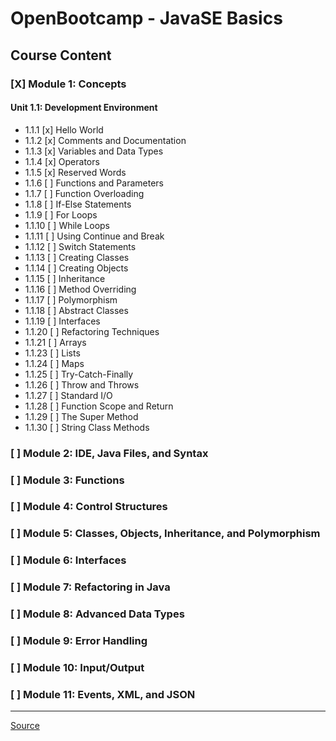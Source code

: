 # OpenBootcamp - JavaSE Basics  
## Course Content
  
### [X] Module 1: Concepts  
  
  #### Unit 1.1: Development Environment  
  - 1.1.1 [x]  Hello World  
  - 1.1.2 [x]  Comments and Documentation  
  - 1.1.3 [x]  Variables and Data Types  
  - 1.1.4 [x]  Operators  
  - 1.1.5 [x]  Reserved Words  
  - 1.1.6 [ ]  Functions and Parameters  
  - 1.1.7 [ ]  Function Overloading  
  - 1.1.8 [ ]  If-Else Statements  
  - 1.1.9 [ ]  For Loops  
  - 1.1.10 [ ]  While Loops  
  - 1.1.11 [ ]  Using Continue and Break  
  - 1.1.12 [ ]  Switch Statements  
  - 1.1.13 [ ]  Creating Classes  
  - 1.1.14 [ ]  Creating Objects  
  - 1.1.15 [ ]  Inheritance  
  - 1.1.16 [ ]  Method Overriding  
  - 1.1.17 [ ]  Polymorphism  
  - 1.1.18 [ ]  Abstract Classes 
  - 1.1.19 [ ]  Interfaces  
  - 1.1.20 [ ]  Refactoring Techniques  
  - 1.1.21 [ ]  Arrays  
  - 1.1.23 [ ]  Lists  
  - 1.1.24 [ ]  Maps  
  - 1.1.25 [ ]  Try-Catch-Finally  
  - 1.1.26 [ ]  Throw and Throws 
  - 1.1.27 [ ]  Standard I/O  
  - 1.1.28 [ ]  Function Scope and Return  
  - 1.1.29 [ ]  The Super Method  
  - 1.1.30 [ ]  String Class Methods  
  
###  [ ]  Module 2: IDE, Java Files, and Syntax  
  
###  [ ]  Module 3: Functions  
  
###  [ ]  Module 4: Control Structures  
  
###  [ ]  Module 5: Classes, Objects, Inheritance, and Polymorphism  
  
###  [ ]  Module 6: Interfaces  
  
###  [ ]  Module 7: Refactoring in Java  
  
###  [ ]  Module 8: Advanced Data Types  
  
###  [ ]  Module 9: Error Handling  
  
###  [ ]  Module 10: Input/Output  
  
###  [ ]  Module 11: Events, XML, and JSON  
***
[Source](https://www.youtube.com/watch?v=08f8_eHrarU&list=PLkVpKYNT_U9cD2VjlxgCsLzGCItSB9WUX&index=1)
